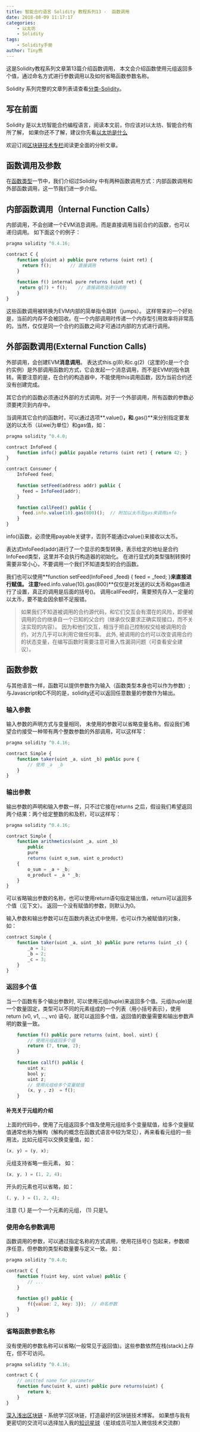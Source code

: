 ```yaml
---
title: 智能合约语言 Solidity 教程系列13 -  函数调用
date: 2018-08-09 11:17:17
categories: 
    - 以太坊
    - Solidity
tags:
    - Solidity手册
author: Tiny熊
---
```


这是Solidity教程系列文章第13篇介绍函数调用， 本文会介绍函数使用元组返回多个值，通过命名方式进行参数调用以及如何省略函数参数名称。

Solidity 系列完整的文章列表请查看[分类-Solidity](https://learnblockchain.cn/categories/ethereum/Solidity/)。

<!-- more -->

## 写在前面

Solidity 是以太坊智能合约编程语言，阅读本文前，你应该对以太坊、智能合约有所了解，
如果你还不了解，建议你先看[以太坊是什么](https://learnblockchain.cn/2017/11/20/whatiseth/)

欢迎订阅[区块链技术专栏](https://xiaozhuanlan.com/blockchaincore)阅读更全面的分析文章。


## 函数调用及参数

在[函数类型](https://xiaozhuanlan.com/topic/1293405678)一节中，我们介绍过Solidity 中有两种函数调用方式：内部函数调用和外部函数调用，这一节我们进一步介绍。


## 内部函数调用（Internal Function Calls）

内部调用，不会创建一个EVM消息调用。而是直接调用当前合约的函数，也可以递归调用。
如下面这个的例子：

```js
pragma solidity ^0.4.16;

contract C {
    function g(uint a) public pure returns (uint ret) {
      return f();       // 直接调用
    }
    
    function f() internal pure returns (uint ret) {
     return g(7) + f();    // 直接调用及递归调用
    }
}
```

这些函数调用被转换为EVM内部的简单指令跳转（jumps）。 这样带来的一个好处是，当前的内存不会被回收。在一个内部调用时传递一个内存型引用效率将非常高的。当然，仅仅是同一个合约的函数之间才可通过内部的方式进行调用。


## 外部函数调用(External Function Calls)

外部调用，会创建EVM**消息调用**。
表达式this.g(8);和c.g(2)（这里的c是一个合约实例）是外部调用函数的方式，它会发起一个消息调用，而不是EVM的指令跳转。需要注意的是，在合约的构造器中，不能使用this调用函数，因为当前合约还没有创建完成。

其它合约的函数必须通过外部的方式调用。对于一个外部调用，所有函数的参数必须要拷贝到内存中。

当调用其它合约的函数时，可以通过选项**.value()**，和**.gas()**来分别指定要发送的以太币（以wei为单位）和gas值，如：

```js
pragma solidity ^0.4.0;

contract InfoFeed {
    function info() public payable returns (uint ret) { return 42; }
}

contract Consumer {
    InfoFeed feed;
    
    function setFeed(address addr) public {
      feed = InfoFeed(addr);
    }

    function callFeed() public {
      feed.info.value(10).gas(800)();  // 附加以太币及gas来调用info
    }
}
```

info()函数，必须使用payable关键字，否则不能通过value()来接收以太币。

表达式InfoFeed(addr)进行了一个显示的类型转换，表示给定的地址是合约InfoFeed类型，这里并不会执行构造器的初始化。
在进行显式的类型强制转换时需要非常小心，不要调用一个我们不知道类型的合约函数。

我们也可以使用**function setFeed(InfoFeed _feed) { feed = _feed; }**来直接进行赋值。
注意**feed.info.value(10).gas(800)**仅仅是对发送的以太币和gas值进行了设置，真正的调用是后面的括号()。
调用callFeed时，需要预先存入一定量的以太币，要不能会因余额不足报错。

> 如果我们不知道被调用的合约源代码，和它们交互会有潜在的风险，即便被调用的合约继承自一个已知的父合约（继承仅仅要求正确实现接口，而不关注实现的内容）。
因为和他们交互，相当于把自己控制权交给被调用的合约，对方几乎可以利用它做任何事。
> 此外, 被调用的合约可以改变调用合约的状态变量，在编写函数时需要注意可重入性漏洞问题（可查看安全建议）。


## 函数参数

与其他语言一样，函数可以提供参数作为输入（函数类型本身也可以作为参数）; 与Javascript和C不同的是，solidity还可以返回任意数量的参数作为输出。

### 输入参数

输入参数的声明方式与变量相同， 未使用的参数可以省略变量名称。假设我们希望合约接受一种带有两个整数参数的外部调用，可以这样写：

```js
pragma solidity ^0.4.16;

contract Simple {
    function taker(uint _a, uint _b) public pure {
        // 使用 _a  _b
    }
}
```

### 输出参数

输出参数的声明和输入参数一样，只不过它接在returns 之后，假设我们希望返回两个结果：两个给定整数的和及积，可以这样写：

```js
pragma solidity ^0.4.16;

contract Simple {
    function arithmetics(uint _a, uint _b)
        public
        pure
        returns (uint o_sum, uint o_product)
    {
        o_sum = _a + _b;
        o_product = _a * _b;
    }
}
```

可以省略输出参数的名称，也可以使用return语句指定输出值，return可以返回多个值（见下文）。
返回一个没有赋值的参数，则默认为0。

输入参数和输出参数可以在函数内表达式中使用，也可以作为被赋值的对象， 如：

```js
contract Simple {
    function taker(uint _a, uint _b) public pure returns (uint _c) {
        _a = 1;
        _b = 2;
        _c = 3;
    }
}

```


### 返回多个值


当一个函数有多个输出参数时, 可以使用元组(tuple)来返回多个值。元组(tuple)是一个数量固定，类型可以不同的元素组成的一个列表（用小括号表示），使用return (v0, v1, ..., vn) 语句，就可以返回多个值，返回值的数量需要和输出参数声明的数量一致。

```js
    function f() public pure returns (uint, bool, uint) {
        // 使用元组返回多个值
        return (7, true, 2);
    }
    
    function callf() public {
        uint x;
        bool y;
        uint z;
        // 使用元组给多个变量赋值
        (x, y , z)  = f();
    }
```

#### 补充关于元组的介绍

上面的代码中，使用了元组返回多个值及使用元组给多个变量赋值，给多个变量赋值通常也称为解构（解构的概念在函数式语言中较为常见），再来看看元组的一些用法，比如元组可以交换变量值，如：

```js
(x, y) = (y, x);
```

元组支持省略一些元素， 如：

```js
(x, y, ) = (1, 2, 4);
```

开头的元素也可以省略，如：

```js
(, y, ) = (1, 2, 4);
```


注意 (1,) 是一个一个元素的元组， (1) 只是1。


### 使用命名参数调用

函数调用的参数，可以通过指定名称的方式调用，使用花括号{} 包起来，参数顺序任意，但参数的类型和数量要与定义一致。
如：

```js
pragma solidity ^0.4.0;

contract C {
    function f(uint key, uint value) public {
        // ...
    }

    function g() public {
        f({value: 2, key: 3});  // 命名参数
    }
}
```

### 省略函数参数名称

没有使用的参数名称可以省略(一般常见于返回值)。这些参数依然在栈(stack)上存在，但不可访问。

```js
pragma solidity ^0.4.16;

contract C {
    // omitted name for parameter
    function func(uint k, uint) public pure returns(uint) {
        return k;
    }
}
```

[深入浅出区块链](https://learnblockchain.cn/) - 系统学习区块链，打造最好的区块链技术博客。
如果想与我有更密切的交流可以选择加入我的[知识星球](https://t.xiaomiquan.com/RfAu7uj)（星球成员可加入微信技术交流群）